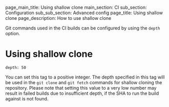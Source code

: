 page_main_title: Using shallow clone
main_section: CI
sub_section: Configuration
sub_sub_section: Advanced config
page_title: Using shallow clone
page_description: How to use shallow clone

Git commands used in the CI builds can be configured by using the `depth` option.

# Using shallow clone

```
depth: 50
```

You can set this tag to a positive integer. The depth specified in this tag will be used in the `git clone` and `git fetch` commands for shallow cloning the repository. Please note that setting this value to a very low number may result in failed builds due to insufficient depth, if the SHA to run the build against is not found.
